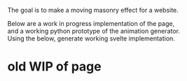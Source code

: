 The goal is to make a moving masonry effect for a website.

Below are a work in progress implementation of the page, and a working python prototype of the animation generator.
Using the below, generate working svelte implementation.


# old WIP of page


<!DOCTYPE html>
<html lang="en">
<head>
    <meta charset="UTF-8">
    <meta name="viewport" content="width=device-width, initial-scale=1.0">
    <title>Neon Grid Masonry</title>
    <style>
        * {
            margin: 0;
            padding: 0;
            box-sizing: border-box;
        }

        body {
            background: #0a0a0a;
            font-family: 'Arial', sans-serif;
            padding: 20px;
            min-height: 100vh;
        }

        .grid-container {
            display: grid;
            grid-template-columns: repeat(8, 1fr);
            grid-auto-rows: 120px;
            gap: 12px;
            max-width: 1200px;
            margin: 0 auto;
        }

        .card {
            position: relative;
            cursor: pointer;
            transform-style: preserve-3d;
            transition: transform 0.6s ease;
            perspective: 1000px;
            border-radius: 12px;
        }

        .card-inner {
            position: relative;
            width: 100%;
            height: 100%;
            transform-style: preserve-3d;
            transition: transform 0.6s ease;
        }

        .card:hover .card-inner {
            transform: rotateY(180deg);
        }

        .card-front, .card-back {
            position: absolute;
            width: 100%;
            height: 100%;
            backface-visibility: hidden;
            border-radius: 12px;
            display: flex;
            align-items: center;
            justify-content: center;
            padding: 20px;
        }

        .card-front {
            background: transparent;
            border: 3px solid;
            border-image: linear-gradient(45deg, #ff006e, #8338ec, #3a86ff, #06ffa5) 1;
            border-image-slice: 1;
            position: relative;
            overflow: hidden;
        }

        .card-front::before {
            content: '';
            position: absolute;
            top: -3px;
            left: -3px;
            right: -3px;
            bottom: -3px;
            background: linear-gradient(45deg, #ff006e, #8338ec, #3a86ff, #06ffa5);
            background-size: 400% 400%;
            border-radius: 12px;
            z-index: -1;
            animation: gradientShift 4s ease infinite;
        }

        .card-front::after {
            content: '';
            position: absolute;
            top: 3px;
            left: 3px;
            right: 3px;
            bottom: 3px;
            background: #0a0a0a;
            border-radius: 9px;
            z-index: -1;
        }

        .card-back {
            background: white;
            color: #333;
            transform: rotateY(180deg);
            text-align: center;
            box-shadow: 0 8px 32px rgba(0, 0, 0, 0.3);
        }

        .card-back h3 {
            font-size: 1.1em;
            margin-bottom: 8px;
            color: #2d2d2d;
        }

        .card-back p {
            font-size: 0.8em;
            line-height: 1.4;
            color: #666;
        }

        /* Grid span classes */
        .span-1x1 { grid-column: span 1; grid-row: span 1; }
        .span-2x1 { grid-column: span 2; grid-row: span 1; }
        .span-1x2 { grid-column: span 1; grid-row: span 2; }
        .span-2x2 { grid-column: span 2; grid-row: span 2; }

        @keyframes gradientShift {
            0% { background-position: 0% 50%; }
            50% { background-position: 100% 50%; }
            100% { background-position: 0% 50%; }
        }

        /* Neon glow effect */
        .card {
            filter: drop-shadow(0 0 10px rgba(255, 0, 110, 0.3)) 
                    drop-shadow(0 0 20px rgba(131, 56, 236, 0.2));
        }

        /* Animation transitions */
        .card.animating {
            transition: all 0.8s cubic-bezier(0.4, 0, 0.2, 1);
        }

        /* Responsive design */
        @media (max-width: 768px) {
            .grid-container {
                grid-template-columns: repeat(4, 1fr);
                grid-auto-rows: 100px;
            }
            
            .span-2x1, .span-2x2 {
                grid-column: span 2;
            }
        }

        @media (max-width: 480px) {
            .grid-container {
                grid-template-columns: repeat(2, 1fr);
                grid-auto-rows: 80px;
            }
            
            .span-2x1, .span-1x2, .span-2x2 {
                grid-column: span 1;
                grid-row: span 1;
            }
        }
    </style>
</head>
<body>
    <div class="grid-container" id="gridContainer">
        <!-- Cards will be generated by JavaScript -->
    </div>

    <script>
        const cardData = [
            { title: "Neon Dreams", text: "Vibrant colors dance in the digital night." },
            { title: "Tech Innovation", text: "Cutting-edge solutions for tomorrow." },
            { title: "Creative Vision", text: "Where imagination meets reality." },
            { title: "Digital Art", text: "Pixels transformed into masterpieces." },
            { title: "Future Design", text: "Tomorrow's aesthetics today." },
            { title: "Cyber Space", text: "Navigate endless possibilities." },
            { title: "Electric Pulse", text: "Feel the digital heartbeat." },
            { title: "Neon Nights", text: "Darkness becomes a canvas for light." },
            { title: "Code Poetry", text: "Beautiful algorithms in light." },
            { title: "Pixel Perfect", text: "Every detail crafted with care." },
            { title: "Glitch Art", text: "Beauty in digital imperfection." },
            { title: "Synthwave", text: "Retro-futuristic modern design." },
            { title: "Data Flow", text: "Information through colorful channels." },
            { title: "Holographic", text: "3D experiences in 2D space." },
            { title: "Binary Beauty", text: "1s and 0s, infinite possibilities." },
            { title: "Circuit Dreams", text: "Electronic pathways to new worlds." },
            { title: "Laser Focus", text: "Precision beams through darkness." },
            { title: "Quantum Leap", text: "Bridging realities with style." },
            { title: "Chrome Reflection", text: "Mirrors reflecting digital souls." },
            { title: "Neon Genesis", text: "Birth of new visual language." },
            { title: "Cyber Grid", text: "Connected nodes of possibility." },
            { title: "Digital Zen", text: "Finding peace in the matrix." },
            { title: "Neon Flow", text: "Energy streams through the void." },
            { title: "Tech Dreams", text: "Where silicon meets imagination." }
        ];

        const spanClasses = ['span-1x1', 'span-2x1', 'span-1x2', 'span-2x2'];
        const weights = [0.5, 0.25, 0.15, 0.1]; // Probability weights for different sizes
        const container = document.getElementById('gridContainer');

        function getRandomSpan() {
            const random = Math.random();
            let cumulativeWeight = 0;
            
            for (let i = 0; i < weights.length; i++) {
                cumulativeWeight += weights[i];
                if (random < cumulativeWeight) {
                    return spanClasses[i];
                }
            }
            return spanClasses[0]; // fallback
        }

        function generateCards() {
            cardData.forEach((data, index) => {
                const card = document.createElement('div');
                const spanClass = getRandomSpan();
                
                card.className = `card ${spanClass}`;
                card.dataset.cardId = index;
                card.innerHTML = `
                    <div class="card-inner">
                        <div class="card-front"></div>
                        <div class="card-back">
                            <h3>${data.title}</h3>
                            <p>${data.text}</p>
                        </div>
                    </div>
                `;
                
                container.appendChild(card);
            });
        }

        // Mutation system
        function getCardSize(card) {
            const classes = card.className.split(' ');
            for (let cls of classes) {
                if (cls.startsWith('span-')) {
                    const [w, h] = cls.split('-')[1].split('x').map(Number);
                    return { width: w, height: h, class: cls };
                }
            }
            return { width: 1, height: 1, class: 'span-1x1' };
        }

        function setCardSize(card, newClass) {
            card.className = card.className.replace(/span-\d+x\d+/, newClass);
        }

        function findMutationOpportunity() {
            const cards = Array.from(container.children);
            const mutations = [];

            // Find transformation opportunities
            for (let i = 0; i < cards.length - 1; i++) {
                const card1 = cards[i];
                const card2 = cards[i + 1];
                const size1 = getCardSize(card1);
                const size2 = getCardSize(card2);

                // Example mutation: 2x2 + 1x1 -> 1x2 + 2x1
                if (size1.width === 2 && size1.height === 2 && size2.width === 1 && size2.height === 1) {
                    mutations.push({
                        type: 'shrink_grow',
                        cards: [card1, card2],
                        transforms: [
                            { card: card1, from: size1.class, to: 'span-1x2' },
                            { card: card2, from: size2.class, to: 'span-2x1' }
                        ]
                    });
                }

                // 2x1 + 1x1 -> 1x1 + 2x1
                if (size1.width === 2 && size1.height === 1 && size2.width === 1 && size2.height === 1) {
                    mutations.push({
                        type: 'redistribute',
                        cards: [card1, card2],
                        transforms: [
                            { card: card1, from: size1.class, to: 'span-1x1' },
                            { card: card2, from: size2.class, to: 'span-2x1' }
                        ]
                    });
                }

                // 1x2 + 1x1 -> 1x1 + 1x2
                if (size1.width === 1 && size1.height === 2 && size2.width === 1 && size2.height === 1) {
                    mutations.push({
                        type: 'height_swap',
                        cards: [card1, card2],
                        transforms: [
                            { card: card1, from: size1.class, to: 'span-1x1' },
                            { card: card2, from: size2.class, to: 'span-1x2' }
                        ]
                    });
                }

                // Reverse transformations
                if (size1.width === 1 && size1.height === 2 && size2.width === 2 && size2.height === 1) {
                    mutations.push({
                        type: 'expand_combine',
                        cards: [card1, card2],
                        transforms: [
                            { card: card1, from: size1.class, to: 'span-2x2' },
                            { card: card2, from: size2.class, to: 'span-1x1' }
                        ]
                    });
                }
            }

            return mutations;
        }

        async function animateTransformation(transforms) {
            // Add animation class to all affected cards
            transforms.forEach(t => {
                t.card.classList.add('animating');
            });

            // Apply transformations in sequence with delays
            for (let i = 0; i < transforms.length; i++) {
                setTimeout(() => {
                    setCardSize(transforms[i].card, transforms[i].to);
                }, i * 200);
            }

            // Remove animation class after completion
            setTimeout(() => {
                transforms.forEach(t => {
                    t.card.classList.remove('animating');
                });
            }, transforms.length * 200 + 800);
        }

        function performMutation() {
            const opportunities = findMutationOpportunity();
            if (opportunities.length > 0) {
                const chosen = opportunities[Math.floor(Math.random() * opportunities.length)];
                animateTransformation(chosen.transforms);
                console.log(`Performing mutation: ${chosen.type}`);
            }
        }

        // Initialize grid and start mutation cycle
        generateCards();
        
        // Start the mutation cycle
        setInterval(performMutation, 5000);
    </script>
</body>
</html>


# Working python prototype of animation generator

import random
import string
import copy
from dataclasses import dataclass, field
from typing import List, Tuple, Any, Union


@dataclass
class ShrinkDetail:
    new_x: int
    new_y: int
    new_w: int
    new_h: int
    gap_coords: List[Tuple[int, int]]


@dataclass
class FillAction:
    action_type: str  # 'translate' or 'resize'
    target_x: int
    target_y: int
    target_w: int
    target_h: int


@dataclass
class PossibleFill:
    piece_id: Any
    fill_action: FillAction


@dataclass
class ShrinkActionLog:
    action: str = field(default="shrink", init=False)
    piece_id: Any
    original_metrics: Tuple[int, int, int, int]  # x, y, w, h
    applied_shrink_detail: ShrinkDetail

    @property
    def new_pos(self) -> Tuple[int, int]:
        return self.applied_shrink_detail.new_x, self.applied_shrink_detail.new_y

    @property
    def new_size(self) -> Tuple[int, int]:
        return self.applied_shrink_detail.new_w, self.applied_shrink_detail.new_h

    @property
    def gap_created(self) -> List[Tuple[int, int]]:
        return self.applied_shrink_detail.gap_coords


@dataclass
class FillActionLog:
    action: str  # 'translate' or 'resize'
    piece_id: Any
    new_pos: Tuple[int, int]
    new_size: Tuple[int, int]


ActionLog = Union[ShrinkActionLog, FillActionLog]


class Piece:
    def __init__(self, id, x, y, width, height):
        self.id = id
        self.x = x  # top-left x
        self.y = y  # top-left y
        self.width = width
        self.height = height

    def __repr__(self):
        return (
            f"Piece({self.id}, x={self.x}, y={self.y}, w={self.width}, h={self.height})"
        )


class Grid:
    def __init__(self, width, height):
        self.width = width
        self.height = height
        self.pieces = {}  # id -> Piece object
        # board[row][col] stores piece_id or None
        self.board = [[None for _ in range(width)] for _ in range(height)]
        self._next_piece_id_counter = 1
        self._piece_chars = {}  # id -> char for drawing

    def clone(self):
        new_grid = Grid(self.width, self.height)
        new_grid.pieces = copy.deepcopy(self.pieces)
        new_grid.board = copy.deepcopy(self.board)
        new_grid._next_piece_id_counter = self._next_piece_id_counter
        new_grid._piece_chars = copy.deepcopy(self._piece_chars)
        return new_grid

    def _get_next_piece_id(self) -> int:
        pid = self._next_piece_id_counter
        self._next_piece_id_counter += 1
        return pid

    def _assign_char(self, piece_id):
        if piece_id not in self._piece_chars:
            available_chars = (
                string.ascii_uppercase + string.ascii_lowercase + string.digits
            )

            # Find next available char
            current_assigned_chars = set(self._piece_chars.values())
            chosen_char = None
            for char_candidate in available_chars:
                if char_candidate not in current_assigned_chars:
                    chosen_char = char_candidate
                    break
            if chosen_char is None:  # Fallback if all standard chars are used
                # Start numbering fallback chars from a point that doesn't clash with single digits
                fallback_idx = 0
                while True:
                    chosen_char = (
                        f"@{fallback_idx}"  # Using @ to avoid confusion with piece IDs
                    )
                    if chosen_char not in current_assigned_chars:
                        break
                    fallback_idx += 1

            self._piece_chars[piece_id] = chosen_char
        return self._piece_chars[piece_id]

    def add_piece(self, x, y, width, height, piece_id=None):
        if piece_id is None:
            piece_id = self._get_next_piece_id()

        if not (
            0 <= x < self.width
            and 0 <= y < self.height
            and x + width <= self.width
            and y + height <= self.height
        ):
            raise ValueError(
                f"Piece {piece_id} ({x},{y} {width}x{height}) out of bounds for grid {self.width}x{self.height}"
            )

        for r in range(y, y + height):
            for c in range(x, x + width):
                if self.board[r][c] is not None:
                    raise ValueError(
                        f"Cell ({c}, {r}) is already occupied by piece {self.board[r][c]} when trying to place {piece_id}"
                    )

        piece = Piece(piece_id, x, y, width, height)
        self.pieces[piece_id] = piece
        self._assign_char(piece_id)  # Ensure char is assigned for drawing

        for r in range(y, y + height):
            for c in range(x, x + width):
                self.board[r][c] = piece_id
        return piece

    def _clear_piece_from_board(self, piece):
        for r in range(piece.y, piece.y + piece.height):
            for c in range(piece.x, piece.x + piece.width):
                if self.board[r][c] == piece.id:
                    self.board[r][c] = None

    def _place_piece_on_board(self, piece):
        for r in range(piece.y, piece.y + piece.height):
            for c in range(piece.x, piece.x + piece.width):
                # This check helps catch issues if a cell is unexpectedly occupied
                # if self.board[r][c] is not None:
                #     print(f"Warning: Cell ({c},{r}) occupied by {self.board[r][c]} when placing {piece.id}")
                self.board[r][c] = piece.id

    def draw(self):
        # Create a border string like "+-+-+-+"
        border = "+" + "+".join(["-"] * self.width) + "+"
        print(border)
        for r in range(self.height):
            row_str = "|"
            for c in range(self.width):
                piece_id = self.board[r][c]
                if piece_id is not None:
                    row_str += self._piece_chars.get(piece_id, "?") + "|"
                else:
                    row_str += " |"  # Empty space
            print(row_str)
            print(border)

    def find_empty_spaces(self):
        empty_spaces = []
        for r in range(self.height):
            for c in range(self.width):
                if self.board[r][c] is None:
                    empty_spaces.append((c, r))  # x, y
        return empty_spaces

    def is_fully_tiled(self):
        return not self.find_empty_spaces()

    def get_shrinkable_pieces(self):
        shrinkable = []
        for piece in self.pieces.values():
            if piece.width > 1 or piece.height > 1:  # Must be larger than 1x1
                # Check if it's one of the standard piece types that can be shrunk
                if (
                    (piece.width == 1 and piece.height == 2)
                    or (piece.width == 2 and piece.height == 1)
                    or (piece.width == 2 and piece.height == 2)
                ):
                    shrinkable.append(piece)
        return shrinkable

    def get_possible_shrinks(self, piece_id):
        if piece_id not in self.pieces:
            raise ValueError(f"Piece {piece_id} not found.")

        piece = self.pieces[piece_id]
        original_x, original_y = piece.x, piece.y
        original_width, original_height = piece.width, piece.height

        if original_width == 1 and original_height == 1:
            return []

        possible_shrinks_details = []
        # 1x2 becomes a top or bottom 1x1
        if original_width == 1 and original_height == 2:
            possible_shrinks_details.append(
                ShrinkDetail(
                    new_x=original_x,
                    new_y=original_y,
                    new_w=1,
                    new_h=1,
                    gap_coords=[(original_x, original_y + 1)],
                )
            )
            possible_shrinks_details.append(
                ShrinkDetail(
                    new_x=original_x,
                    new_y=original_y + 1,
                    new_w=1,
                    new_h=1,
                    gap_coords=[(original_x, original_y)],
                )
            )
        # 2x1 becomes a left or right 1x1
        elif original_width == 2 and original_height == 1:
            possible_shrinks_details.append(
                ShrinkDetail(
                    new_x=original_x,
                    new_y=original_y,
                    new_w=1,
                    new_h=1,
                    gap_coords=[(original_x + 1, original_y)],
                )
            )
            possible_shrinks_details.append(
                ShrinkDetail(
                    new_x=original_x + 1,
                    new_y=original_y,
                    new_w=1,
                    new_h=1,
                    gap_coords=[(original_x, original_y)],
                )
            )
        # 2x2 becomes a left/right 1x2 or a top/bottom 2x1
        elif original_width == 2 and original_height == 2:
            possible_shrinks_details.append(
                ShrinkDetail(
                    new_x=original_x,
                    new_y=original_y,
                    new_w=2,
                    new_h=1,
                    gap_coords=[
                        (original_x, original_y + 1),
                        (original_x + 1, original_y + 1),
                    ],
                )
            )
            possible_shrinks_details.append(
                ShrinkDetail(
                    new_x=original_x,
                    new_y=original_y + 1,
                    new_w=2,
                    new_h=1,
                    gap_coords=[
                        (original_x, original_y),
                        (original_x + 1, original_y),
                    ],
                )
            )
            possible_shrinks_details.append(
                ShrinkDetail(
                    new_x=original_x,
                    new_y=original_y,
                    new_w=1,
                    new_h=2,
                    gap_coords=[
                        (original_x + 1, original_y),
                        (original_x + 1, original_y + 1),
                    ],
                )
            )
            possible_shrinks_details.append(
                ShrinkDetail(
                    new_x=original_x + 1,
                    new_y=original_y,
                    new_w=1,
                    new_h=2,
                    gap_coords=[
                        (original_x, original_y),
                        (original_x, original_y + 1),
                    ],
                )
            )
        return possible_shrinks_details

    def apply_shrink(
        self, piece_id: Any, shrink_details: ShrinkDetail
    ) -> List[Tuple[int, int]]:
        if piece_id not in self.pieces:
            raise ValueError(f"Piece {piece_id} not found for shrink.")
        piece = self.pieces[piece_id]

        self._clear_piece_from_board(piece)

        piece.x = shrink_details.new_x
        piece.y = shrink_details.new_y
        piece.width = shrink_details.new_w
        piece.height = shrink_details.new_h

        self._place_piece_on_board(piece)
        return shrink_details.gap_coords

    def get_adjacent_pieces_to_gap(
        self, gap_coords: List[Tuple[int, int]]
    ) -> List[Piece]:
        adjacent_piece_ids = set()
        for gx, gy in gap_coords:
            for dx, dy in [(0, -1), (0, 1), (-1, 0), (1, 0)]:  # N, S, W, E
                nx, ny = gx + dx, gy + dy
                if 0 <= nx < self.width and 0 <= ny < self.height:
                    piece_id_at_neighbor = self.board[ny][nx]
                    if piece_id_at_neighbor is not None:
                        adjacent_piece_ids.add(piece_id_at_neighbor)
        return [self.pieces[pid] for pid in adjacent_piece_ids]

    def get_fill_actions_for_piece(
        self, piece: Piece, gap_coords: List[Tuple[int, int]]
    ) -> List[FillAction]:
        possible_actions: List[FillAction] = []

        min_gx = min(c[0] for c in gap_coords)
        max_gx = max(c[0] for c in gap_coords)
        min_gy = min(c[1] for c in gap_coords)
        max_gy = max(c[1] for c in gap_coords)

        gap_width = max_gx - min_gx + 1
        gap_height = max_gy - min_gy + 1

        if len(gap_coords) != (gap_width * gap_height):  # Gap not rectangular
            assert False

        # Try Translate
        if (
            piece.width == gap_width and piece.height == gap_height
        ):  # Exact match for translate
            # Piece is left of gap, moves right
            if piece.x + piece.width == min_gx and piece.y == min_gy:
                possible_actions.append(
                    FillAction("translate", min_gx, min_gy, piece.width, piece.height)
                )
            # Piece is right of gap, moves left
            if piece.x == max_gx + 1 and piece.y == min_gy:
                possible_actions.append(
                    FillAction("translate", min_gx, min_gy, piece.width, piece.height)
                )
            # Piece is above gap, moves down
            if piece.y + piece.height == min_gy and piece.x == min_gx:
                possible_actions.append(
                    FillAction("translate", min_gx, min_gy, piece.width, piece.height)
                )
            # Piece is below gap, moves up
            if piece.y == max_gy + 1 and piece.x == min_gx:
                possible_actions.append(
                    FillAction("translate", min_gx, min_gy, piece.width, piece.height)
                )

        # Try Resize (Expand)
        # Piece expands in width
        if (
            piece.y == min_gy and piece.height == gap_height
        ):  # Vertically aligned with gap
            if piece.x + piece.width == min_gx:  # Piece to left of gap
                new_w = piece.width + gap_width
                if new_w <= 2 and piece.height <= 2:
                    possible_actions.append(
                        FillAction("resize", piece.x, piece.y, new_w, piece.height)
                    )
            elif piece.x == max_gx + 1:  # Piece to right of gap
                new_w = piece.width + gap_width
                if new_w <= 2 and piece.height <= 2:
                    possible_actions.append(
                        FillAction("resize", min_gx, piece.y, new_w, piece.height)
                    )
        # Piece expands in height
        if (
            piece.x == min_gx and piece.width == gap_width
        ):  # Horizontally aligned with gap
            if piece.y + piece.height == min_gy:  # Piece above gap
                new_h = piece.height + gap_height
                if piece.width <= 2 and new_h <= 2:
                    possible_actions.append(
                        FillAction("resize", piece.x, piece.y, piece.width, new_h)
                    )
            elif piece.y == max_gy + 1:  # Piece below gap
                new_h = piece.height + gap_height
                if piece.width <= 2 and new_h <= 2:
                    possible_actions.append(
                        FillAction("resize", piece.x, min_gy, piece.width, new_h)
                    )

        return possible_actions

    def apply_fill_action(
        self,
        piece_id: Any,
        new_x: int,
        new_y: int,
        new_width: int,
        new_height: int,
    ):
        piece = self.pieces[piece_id]
        self._clear_piece_from_board(piece)

        piece.x = new_x
        piece.y = new_y
        piece.width = new_width
        piece.height = new_height

        self._place_piece_on_board(piece)


def generate_random_tiling(grid_width, grid_height, max_attempts=100):
    for _attempt in range(max_attempts):
        grid = Grid(grid_width, grid_height)
        # Piece types: (width, height), try to place larger pieces first generally
        piece_options_ordered = [(2, 2), (2, 1), (1, 2), (1, 1)]

        # Iterate through each cell and try to place a piece if it's empty
        for r_start in range(grid_height):
            for c_start in range(grid_width):
                if grid.board[r_start][c_start] is None:  # If cell is empty

                    current_piece_options = list(piece_options_ordered)
                    random.shuffle(current_piece_options)

                    placed_this_cell = False
                    for p_w, p_h in current_piece_options:
                        can_place = True
                        if not (
                            0 <= c_start < grid_width
                            and 0 <= r_start < grid_height
                            and c_start + p_w <= grid_width
                            and r_start + p_h <= grid_height
                        ):
                            can_place = False
                        else:
                            for r_offset in range(p_h):
                                for c_offset in range(p_w):
                                    if (
                                        grid.board[r_start + r_offset][
                                            c_start + c_offset
                                        ]
                                        is not None
                                    ):
                                        can_place = False
                                        break
                                if not can_place:
                                    break

                        if can_place:
                            grid.add_piece(c_start, r_start, p_w, p_h)
                            placed_this_cell = True
                            break  # Placed a piece for this cell's top-left

                    if not placed_this_cell and grid.board[r_start][c_start] is None:
                        assert False
                        # This means an empty cell could not be filled even by a 1x1,
                        # which indicates a logic error or impossible tiling state from this path.
                        # Break from this attempt and try a new grid generation.
            else:  # Inner loop (c_start) completed without break
                continue

        if grid.is_fully_tiled():
            return grid

    raise Exception(
        f"Failed to generate a random tiling for {grid_width}x{grid_height} after {max_attempts} attempts."
    )


def get_mutation_path(grid) -> List[ActionLog]:
    if not isinstance(grid, Grid):
        raise TypeError("Input must be a Grid object.")

    for _try_attempt in range(100):  # Max 100 tries to find a valid mutation path
        grid_copy = grid.clone()
        mutation_path: List[ActionLog] = []

        shrinkable_pieces_on_copy = grid_copy.get_shrinkable_pieces()
        if not shrinkable_pieces_on_copy:
            continue  # No shrinkable pieces on copy, try new random state (should not happen with valid initial grid)

        piece_to_shrink_on_copy = random.choice(shrinkable_pieces_on_copy)

        # Store original metrics of the piece *before* it's shrunk on the copy
        # These are relative to the copy's state, which is same as original_grid's state at this point
        pts_orig_x = piece_to_shrink_on_copy.x
        pts_orig_y = piece_to_shrink_on_copy.y
        pts_orig_w = piece_to_shrink_on_copy.width
        pts_orig_h = piece_to_shrink_on_copy.height

        possible_shrinks = grid_copy.get_possible_shrinks(piece_to_shrink_on_copy.id)
        if not possible_shrinks:
            continue  # Should not happen if get_shrinkable_pieces is correct

        chosen_shrink_details = random.choice(possible_shrinks)

        gap_coords = grid_copy.apply_shrink(
            piece_to_shrink_on_copy.id, chosen_shrink_details
        )

        shrunk_piece_on_copy = grid_copy.pieces[
            piece_to_shrink_on_copy.id
        ]  # piece_to_shrink_on_copy is updated by apply_shrink

        mutation_path.append(
            ShrinkActionLog(
                piece_id=piece_to_shrink_on_copy.id,
                original_metrics=(pts_orig_x, pts_orig_y, pts_orig_w, pts_orig_h),
                applied_shrink_detail=chosen_shrink_details,
            )
        )

        planning_succeeded = True
        for step_count in range(5):  # Max 5 fill steps
            if grid_copy.is_fully_tiled():
                break

            current_gap = grid_copy.find_empty_spaces()
            if not current_gap:  # Should be caught by is_fully_tiled
                planning_succeeded = False
                break

            adjacent_pieces_to_gap = grid_copy.get_adjacent_pieces_to_gap(current_gap)
            possible_fills: List[PossibleFill] = []

            for adj_piece_on_copy in adjacent_pieces_to_gap:
                fill_actions = grid_copy.get_fill_actions_for_piece(
                    adj_piece_on_copy, current_gap
                )
                for fill_action in fill_actions:
                    is_immediate_reversal = False
                    if (
                        step_count == 0
                        and adj_piece_on_copy.id == piece_to_shrink_on_copy.id
                        and fill_action.action_type == "resize"
                    ):
                        if (
                            fill_action.target_x == pts_orig_x
                            and fill_action.target_y == pts_orig_y
                            and fill_action.target_w == pts_orig_w
                            and fill_action.target_h == pts_orig_h
                        ):
                            is_immediate_reversal = True

                    if not is_immediate_reversal:
                        possible_fills.append(
                            PossibleFill(
                                piece_id=adj_piece_on_copy.id, fill_action=fill_action
                            )
                        )

            if not possible_fills:
                planning_succeeded = False
                break

            chosen_fill_plan = random.choice(possible_fills)

            cf_piece_id = chosen_fill_plan.piece_id
            cf_action = chosen_fill_plan.fill_action

            grid_copy.apply_fill_action(
                piece_id=cf_piece_id,
                new_x=cf_action.target_x,
                new_y=cf_action.target_y,
                new_width=cf_action.target_w,
                new_height=cf_action.target_h,
            )

            log_new_pos = (cf_action.target_x, cf_action.target_y)
            log_new_size = (cf_action.target_w, cf_action.target_h)

            if cf_action.action_type == "translate":
                # For translate, the piece's dimensions don't change, target_w/h reflect this.
                # The piece object on grid_copy is already updated.
                translated_piece = grid_copy.pieces[cf_piece_id]
                log_new_size = (translated_piece.width, translated_piece.height)

            mutation_path.append(
                FillActionLog(
                    action=cf_action.action_type,
                    piece_id=cf_piece_id,
                    new_pos=log_new_pos,
                    new_size=log_new_size,
                )
            )

        if planning_succeeded and grid_copy.is_fully_tiled():
            return mutation_path

    return []


def apply_mutation_path(grid, mutation_path):
    for action_log_item in mutation_path:
        if isinstance(action_log_item, ShrinkActionLog):
            grid.apply_shrink(
                action_log_item.piece_id, action_log_item.applied_shrink_detail
            )
        elif isinstance(action_log_item, FillActionLog):
            grid.apply_fill_action(
                piece_id=action_log_item.piece_id,
                new_x=action_log_item.new_pos[0],
                new_y=action_log_item.new_pos[1],
                new_width=action_log_item.new_size[0],
                new_height=action_log_item.new_size[1],
            )
